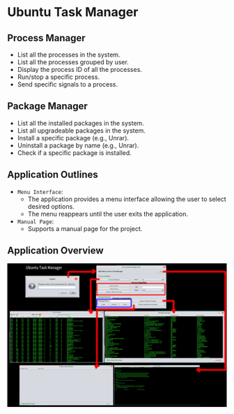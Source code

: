 # Ubuntu Task Manager

## Process Manager
  - List all the processes in the system.
  - List all the processes grouped by user.
  - Display the process ID of all the processes.
  - Run/stop a specific process.
  - Send specific signals to a process.

## Package Manager
  - List all the installed packages in the system.
  - List all upgradeable packages in the system.
  - Install a specific package (e.g., Unrar).
  - Uninstall a package by name (e.g., Unrar).
  - Check if a specific package is installed.

## Application Outlines 
  - `Menu Interface`:
    - The application provides a menu interface allowing the user to select desired options.
    - The menu reappears until the user exits the application.
  - `Manual Page`:
    - Supports a manual page for the project.

## Application Overview
![Ubuntu task manager](assets/images/task-manager-overview.jpg)
